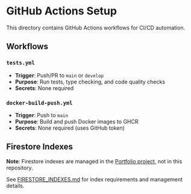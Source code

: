 # GitHub Actions Setup

This directory contains GitHub Actions workflows for CI/CD automation.

## Workflows

### `tests.yml`
- **Trigger**: Push/PR to `main` or `develop`
- **Purpose**: Run tests, type checking, and code quality checks
- **Secrets**: None required

### `docker-build-push.yml`
- **Trigger**: Push to `main`
- **Purpose**: Build and push Docker images to GHCR
- **Secrets**: None required (uses GitHub token)

## Firestore Indexes

**Note**: Firestore indexes are managed in the [Portfolio project](https://github.com/Jdubz/portfolio/), not in this repository.

See [FIRESTORE_INDEXES.md](../FIRESTORE_INDEXES.md) for index requirements and management details.
